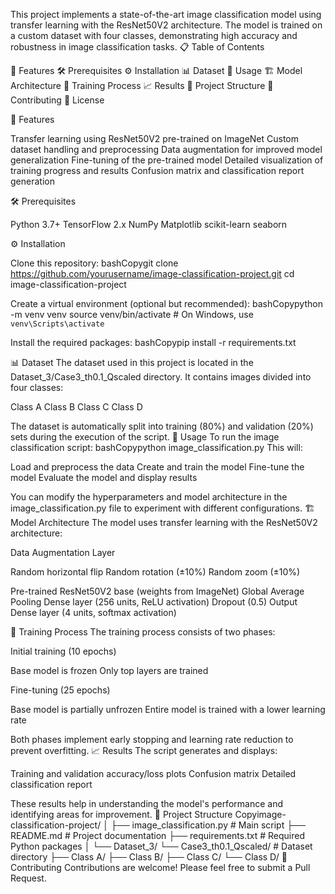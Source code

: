 This project implements a state-of-the-art image classification model using transfer learning with the ResNet50V2 architecture. The model is trained on a custom dataset with four classes, demonstrating high accuracy and robustness in image classification tasks.
📋 Table of Contents

🚀 Features
🛠️ Prerequisites
⚙️ Installation
📊 Dataset
📝 Usage
🏗️ Model Architecture
🔄 Training Process
📈 Results
📁 Project Structure
🤝 Contributing
📄 License

🚀 Features

Transfer learning using ResNet50V2 pre-trained on ImageNet
Custom dataset handling and preprocessing
Data augmentation for improved model generalization
Fine-tuning of the pre-trained model
Detailed visualization of training progress and results
Confusion matrix and classification report generation

🛠️ Prerequisites

Python 3.7+
TensorFlow 2.x
NumPy
Matplotlib
scikit-learn
seaborn

⚙️ Installation

Clone this repository:
bashCopygit clone https://github.com/yourusername/image-classification-project.git
cd image-classification-project

Create a virtual environment (optional but recommended):
bashCopypython -m venv venv
source venv/bin/activate  # On Windows, use `venv\Scripts\activate`

Install the required packages:
bashCopypip install -r requirements.txt


📊 Dataset
The dataset used in this project is located in the Dataset_3/Case3_th0.1_Qscaled directory. It contains images divided into four classes:

Class A
Class B
Class C
Class D

The dataset is automatically split into training (80%) and validation (20%) sets during the execution of the script.
📝 Usage
To run the image classification script:
bashCopypython image_classification.py
This will:

Load and preprocess the data
Create and train the model
Fine-tune the model
Evaluate the model and display results

You can modify the hyperparameters and model architecture in the image_classification.py file to experiment with different configurations.
🏗️ Model Architecture
The model uses transfer learning with the ResNet50V2 architecture:

Data Augmentation Layer

Random horizontal flip
Random rotation (±10%)
Random zoom (±10%)


Pre-trained ResNet50V2 base (weights from ImageNet)
Global Average Pooling
Dense layer (256 units, ReLU activation)
Dropout (0.5)
Output Dense layer (4 units, softmax activation)

🔄 Training Process
The training process consists of two phases:

Initial training (10 epochs)

Base model is frozen
Only top layers are trained


Fine-tuning (25 epochs)

Base model is partially unfrozen
Entire model is trained with a lower learning rate



Both phases implement early stopping and learning rate reduction to prevent overfitting.
📈 Results
The script generates and displays:

Training and validation accuracy/loss plots
Confusion matrix
Detailed classification report

These results help in understanding the model's performance and identifying areas for improvement.
📁 Project Structure
Copyimage-classification-project/
│
├── image_classification.py   # Main script
├── README.md                 # Project documentation
├── requirements.txt          # Required Python packages
│
└── Dataset_3/
    └── Case3_th0.1_Qscaled/  # Dataset directory
        ├── Class A/
        ├── Class B/
        ├── Class C/
        └── Class D/
🤝 Contributing
Contributions are welcome! Please feel free to submit a Pull Request.
